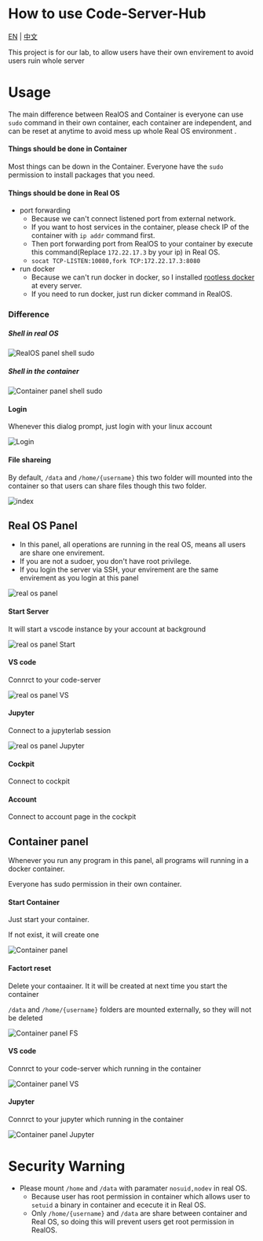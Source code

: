 # How to use Code-Server-Hub

[EN](https://github.com/HuJK/Code-Server-Hub/blob/master/util/sites/README.md) | [中文](https://github.com/HuJK/Code-Server-Hub/blob/master/util/sites/README_zh.md)

This project is for our lab, to allow users have their own envirement to avoid users ruin whole server

# Usage

The main difference between RealOS and Container is everyone can use ```sudo``` command in their own container, each container are independent, and can be reset at anytime to avoid mess up whole Real OS environment .

#### Things should be done in Container

Most things can be down in the Container. Everyone have the ```sudo``` permission to install packages that you need.

#### Things should be done in Real OS
* port forwarding
    * Because we can't connect listened port from external network.
    * If you want to host services in the container, please check IP of the container with ```ip addr``` command first.
    * Then port forwarding port from RealOS to your container by execute this command(Replace ```172.22.17.3``` by your ip) in Real OS.
    * ```socat TCP-LISTEN:10080,fork TCP:172.22.17.3:8080```
* run docker
    * Because we can't run docker in docker, so I installed [rootless docker](https://github.com/HuJK/rootless_docker) at every server.
    * If you need to run docker, just run dicker command in RealOS.

### Difference

##### Shell in real OS

![RealOS panel shell sudo](https://github.com/HuJK/Code-Server-Hub/blob/master/util/sites/Screenshot%202021-01-23%20221705.png?raw=true)

##### Shell in the container
![Container panel shell sudo](https://github.com/HuJK/Code-Server-Hub/blob/master/util/sites/Screenshot%202021-01-23%20221714.png?raw=true)


#### Login

Whenever this dialog prompt, just login with your linux account

![Login](https://raw.githubusercontent.com/HuJK/Code-Server-Hub/master/util/sites/Screenshot%202021-01-23%20210930.png)

#### File shareing

By default, ```/data``` and ```/home/{username}``` this two folder will mounted into the container so that users can share files though this two folder.

![index](https://raw.githubusercontent.com/HuJK/Code-Server-Hub/master/util/sites/Screenshot%202021-01-23%20210843.png)

## Real OS Panel

* In this panel, all operations are running in the real OS, means all users are share one envirement.
* If you are not a sudoer, you don't have root privilege.
* If you login the server via SSH, your envirement are the same envirement as you login at this panel

![real os panel](https://github.com/HuJK/Code-Server-Hub/blob/master/util/sites/Screenshot%202021-01-23%20211028.png?raw=true)

#### Start Server
It will start a vscode instance by your account at background

![real os panel Start](https://github.com/HuJK/Code-Server-Hub/blob/master/util/sites/Screenshot%202021-01-23%20211245.png?raw=true)

#### VS code
Connrct to your code-server

![real os panel VS](https://github.com/HuJK/Code-Server-Hub/blob/master/util/sites/Screenshot%202021-01-23%20220836.png?raw=true)

#### Jupyter
Connect to a jupyterlab session

![real os panel Jupyter](https://github.com/HuJK/Code-Server-Hub/blob/master/util/sites/Screenshot%202021-01-23%20221004.png?raw=true)

#### Cockpit
Connect to cockpit

#### Account
Connect to account page in the cockpit

## Container panel

Whenever you run any program in this panel, all programs will running in a docker container.

Everyone has sudo permission in their own container.

#### Start Container
Just start your container.

If not exist, it will create one

![Container panel](https://github.com/HuJK/Code-Server-Hub/blob/master/util/sites/Screenshot%202021-01-23%20213516.png?raw=true)

#### Factort reset

Delete your contaainer. It it will be created at next time you start the container

```/data``` and ```/home/{username}``` folders are mounted externally, so they will not be deleted

![Container panel FS](https://github.com/HuJK/Code-Server-Hub/blob/master/util/sites/Screenshot%202021-01-23%20213839.png?raw=true)

#### VS code
Connrct to your code-server which running in the container

![Container panel VS](https://github.com/HuJK/Code-Server-Hub/blob/master/util/sites/Screenshot%202021-01-23%20221123.png?raw=true)

#### Jupyter
Connrct to your jupyter which running in the container

![Container panel Jupyter](https://github.com/HuJK/Code-Server-Hub/blob/master/util/sites/Screenshot%202021-01-23%20221258.png?raw=true)

# Security Warning

* Please mount ```/home``` and ```/data``` with paramater ```nosuid,nodev``` in real OS. 
    * Because user has root permission in container which allows user to ```setuid``` a binary in container and ececute it in Real OS. 
    * Only ```/home/{username}``` and ```/data``` are share between container and Real OS, so doing this will prevent users get root permission in RealOS.
